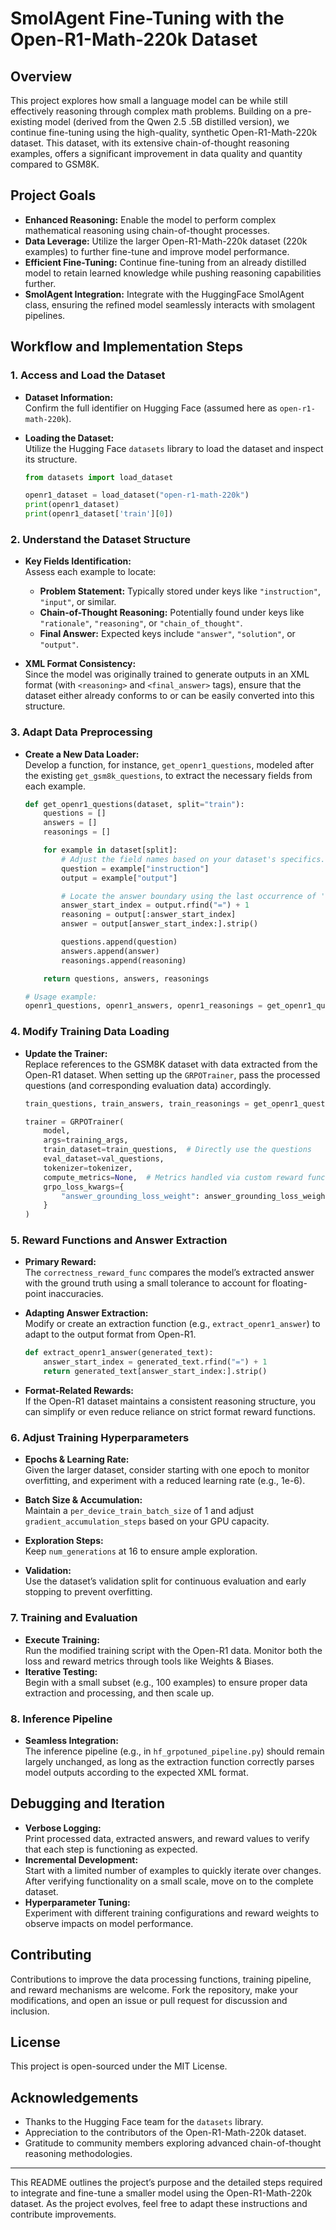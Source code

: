 # SmolAgent Fine-Tuning with the Open-R1-Math-220k Dataset

## Overview

This project explores how small a language model can be while still effectively reasoning through complex math problems. Building on a pre-existing model (derived from the Qwen 2.5 .5B distilled version), we continue fine-tuning using the high-quality, synthetic Open-R1-Math-220k dataset. This dataset, with its extensive chain-of-thought reasoning examples, offers a significant improvement in data quality and quantity compared to GSM8K.

## Project Goals

- **Enhanced Reasoning:** Enable the model to perform complex mathematical reasoning using chain-of-thought processes.
- **Data Leverage:** Utilize the larger Open-R1-Math-220k dataset (220k examples) to further fine-tune and improve model performance.
- **Efficient Fine-Tuning:** Continue fine-tuning from an already distilled model to retain learned knowledge while pushing reasoning capabilities further.
- **SmolAgent Integration:** Integrate with the HuggingFace SmolAgent class, ensuring the refined model seamlessly interacts with smolagent pipelines.

## Workflow and Implementation Steps

### 1. Access and Load the Dataset

- **Dataset Information:**  
  Confirm the full identifier on Hugging Face (assumed here as `open-r1-math-220k`).

- **Loading the Dataset:**  
  Utilize the Hugging Face `datasets` library to load the dataset and inspect its structure.

  ```python
  from datasets import load_dataset

  openr1_dataset = load_dataset("open-r1-math-220k")
  print(openr1_dataset)
  print(openr1_dataset['train'][0])
  ```

### 2. Understand the Dataset Structure

- **Key Fields Identification:**  
  Assess each example to locate:
  - **Problem Statement:** Typically stored under keys like `"instruction"`, `"input"`, or similar.
  - **Chain-of-Thought Reasoning:** Potentially found under keys like `"rationale"`, `"reasoning"`, or `"chain_of_thought"`.
  - **Final Answer:** Expected keys include `"answer"`, `"solution"`, or `"output"`.

- **XML Format Consistency:**  
  Since the model was originally trained to generate outputs in an XML format (with `<reasoning>` and `<final_answer>` tags), ensure that the dataset either already conforms to or can be easily converted into this structure.

### 3. Adapt Data Preprocessing

- **Create a New Data Loader:**  
  Develop a function, for instance, `get_openr1_questions`, modeled after the existing `get_gsm8k_questions`, to extract the necessary fields from each example.

  ```python
  def get_openr1_questions(dataset, split="train"):
      questions = []
      answers = []
      reasonings = []

      for example in dataset[split]:
          # Adjust the field names based on your dataset's specifics.
          question = example["instruction"]  
          output = example["output"]

          # Locate the answer boundary using the last occurrence of '='
          answer_start_index = output.rfind("=") + 1
          reasoning = output[:answer_start_index]
          answer = output[answer_start_index:].strip()

          questions.append(question)
          answers.append(answer)
          reasonings.append(reasoning)

      return questions, answers, reasonings

  # Usage example:
  openr1_questions, openr1_answers, openr1_reasonings = get_openr1_questions(openr1_dataset)
  ```

### 4. Modify Training Data Loading

- **Update the Trainer:**  
  Replace references to the GSM8K dataset with data extracted from the Open-R1 dataset. When setting up the `GRPOTrainer`, pass the processed questions (and corresponding evaluation data) accordingly.

  ```python
  train_questions, train_answers, train_reasonings = get_openr1_questions(openr1_dataset)

  trainer = GRPOTrainer(
      model,
      args=training_args,
      train_dataset=train_questions,  # Directly use the questions
      eval_dataset=val_questions,
      tokenizer=tokenizer,
      compute_metrics=None,  # Metrics handled via custom reward functions
      grpo_loss_kwargs={
          "answer_grounding_loss_weight": answer_grounding_loss_weight,
      }
  )
  ```

### 5. Reward Functions and Answer Extraction

- **Primary Reward:**  
  The `correctness_reward_func` compares the model’s extracted answer with the ground truth using a small tolerance to account for floating-point inaccuracies.

- **Adapting Answer Extraction:**  
  Modify or create an extraction function (e.g., `extract_openr1_answer`) to adapt to the output format from Open-R1.

  ```python
  def extract_openr1_answer(generated_text):
      answer_start_index = generated_text.rfind("=") + 1
      return generated_text[answer_start_index:].strip()
  ```

- **Format-Related Rewards:**  
  If the Open-R1 dataset maintains a consistent reasoning structure, you can simplify or even reduce reliance on strict format reward functions.

### 6. Adjust Training Hyperparameters

- **Epochs & Learning Rate:**  
  Given the larger dataset, consider starting with one epoch to monitor overfitting, and experiment with a reduced learning rate (e.g., 1e-6).
- **Batch Size & Accumulation:**  
  Maintain a `per_device_train_batch_size` of 1 and adjust `gradient_accumulation_steps` based on your GPU capacity.
- **Exploration Steps:**  
  Keep `num_generations` at 16 to ensure ample exploration.

- **Validation:**  
  Use the dataset’s validation split for continuous evaluation and early stopping to prevent overfitting.

### 7. Training and Evaluation

- **Execute Training:**  
  Run the modified training script with the Open-R1 data. Monitor both the loss and reward metrics through tools like Weights & Biases.
- **Iterative Testing:**  
  Begin with a small subset (e.g., 100 examples) to ensure proper data extraction and processing, and then scale up.

### 8. Inference Pipeline

- **Seamless Integration:**  
  The inference pipeline (e.g., in `hf_grpotuned_pipeline.py`) should remain largely unchanged, as long as the extraction function correctly parses model outputs according to the expected XML format.

## Debugging and Iteration

- **Verbose Logging:**  
  Print processed data, extracted answers, and reward values to verify that each step is functioning as expected.
- **Incremental Development:**  
  Start with a limited number of examples to quickly iterate over changes. After verifying functionality on a small scale, move on to the complete dataset.
- **Hyperparameter Tuning:**  
  Experiment with different training configurations and reward weights to observe impacts on model performance.

## Contributing

Contributions to improve the data processing functions, training pipeline, and reward mechanisms are welcome. Fork the repository, make your modifications, and open an issue or pull request for discussion and inclusion.

## License

This project is open-sourced under the MIT License.

## Acknowledgements

- Thanks to the Hugging Face team for the `datasets` library.
- Appreciation to the contributors of the Open-R1-Math-220k dataset.
- Gratitude to community members exploring advanced chain-of-thought reasoning methodologies.

---

This README outlines the project’s purpose and the detailed steps required to integrate and fine-tune a smaller model using the Open-R1-Math-220k dataset. As the project evolves, feel free to adapt these instructions and contribute improvements.